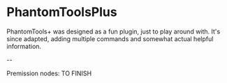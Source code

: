 # PhantomToolsPlus

PhantomTools+ was designed as a fun plugin, just to play around with.  It's since adapted, adding multiple commands and somewhat actual helpful information.

--

Premission nodes:
TO FINISH
